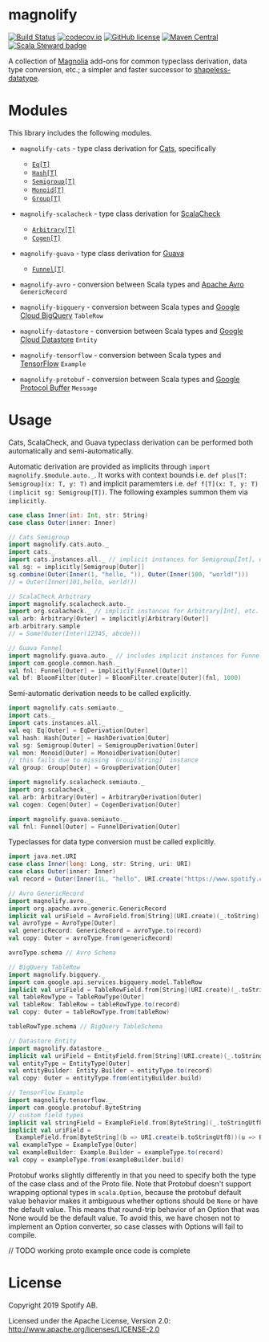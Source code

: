 magnolify
=========

[![Build Status](https://travis-ci.org/spotify/magnolify.svg?branch=master)](https://travis-ci.org/spotify/magnolify)
[![codecov.io](https://codecov.io/github/spotify/magnolify/coverage.svg?branch=master)](https://codecov.io/github/spotify/magnolify?branch=master)
[![GitHub license](https://img.shields.io/github/license/spotify/magnolify.svg)](./LICENSE)
[![Maven Central](https://img.shields.io/maven-central/v/com.spotify/magnolify-shared_2.13.svg)](https://maven-badges.herokuapp.com/maven-central/com.spotify/magnolify-shared_2.13)
[![Scala Steward badge](https://img.shields.io/badge/Scala_Steward-helping-brightgreen.svg?style=flat&logo=data:image/png;base64,iVBORw0KGgoAAAANSUhEUgAAAA4AAAAQCAMAAAARSr4IAAAAVFBMVEUAAACHjojlOy5NWlrKzcYRKjGFjIbp293YycuLa3pYY2LSqql4f3pCUFTgSjNodYRmcXUsPD/NTTbjRS+2jomhgnzNc223cGvZS0HaSD0XLjbaSjElhIr+AAAAAXRSTlMAQObYZgAAAHlJREFUCNdNyosOwyAIhWHAQS1Vt7a77/3fcxxdmv0xwmckutAR1nkm4ggbyEcg/wWmlGLDAA3oL50xi6fk5ffZ3E2E3QfZDCcCN2YtbEWZt+Drc6u6rlqv7Uk0LdKqqr5rk2UCRXOk0vmQKGfc94nOJyQjouF9H/wCc9gECEYfONoAAAAASUVORK5CYII=)](https://scala-steward.org)

A collection of [Magnolia](https://github.com/propensive/magnolia) add-ons for common typeclass derivation, data type conversion, etc.; a simpler and faster successor to [shapeless-datatype](https://github.com/nevillelyh/shapeless-datatype).

# Modules

This library includes the following modules.

- `magnolify-cats` - type class derivation for [Cats](https://github.com/typelevel/cats), specifically
  - [`Eq[T]`](https://typelevel.org/cats/api/cats/kernel/Eq.html)
  - [`Hash[T]`](https://typelevel.org/cats/api/cats/kernel/Hash.html)
  - [`Semigroup[T]`](https://typelevel.org/cats/api/cats/kernel/Semigroup.html)
  - [`Monoid[T]`](https://typelevel.org/cats/api/cats/kernel/Monoid.html)
  - [`Group[T]`](https://typelevel.org/cats/api/cats/kernel/Group.html)
- `magnolify-scalacheck` - type class derivation for [ScalaCheck](https://github.com/typelevel/scalacheck)
  - [`Arbitrary[T]`](https://github.com/typelevel/scalacheck/blob/master/doc/UserGuide.md#universally-quantified-properties)
  - [`Cogen[T]`](https://github.com/typelevel/scalacheck/blob/master/src/main/scala/org/scalacheck/Cogen.scala)
- `magnolify-guava` - type class derivation for [Guava](https://guava.dev)
  - [`Funnel[T]`](https://guava.dev/releases/snapshot-jre/api/docs/com/google/common/hash/Funnel.html)

- `magnolify-avro` - conversion between Scala types and [Apache Avro](https://github.com/apache/avro) `GenericRecord`
- `magnolify-bigquery` - conversion between Scala types and [Google Cloud BigQuery](https://cloud.google.com/bigquery/) `TableRow`
- `magnolify-datastore` - conversion between Scala types and [Google Cloud Datastore](https://cloud.google.com/datastore/) `Entity`
- `magnolify-tensorflow` - conversion between Scala types and [TensorFlow](https://www.tensorflow.org/) `Example`
- `magnolify-protobuf` - conversion between Scala types and [Google Protocol Buffer](https://developers.google.com/protocol-buffers/docs/overview) `Message`

# Usage

Cats, ScalaCheck, and Guava typeclass derivation can be performed both automatically and semi-automatically.

Automatic derivation are provided as implicits through `import magnolify.$module.auto._`.  It works with context bounds i.e. `def plus[T: Semigroup](x: T, y: T)` and implicit paramemters i.e. `def f[T](x: T, y: T)(implicit sg: Semigroup[T])`. The following examples summon them via `implicitly`.

```scala
case class Inner(int: Int, str: String)
case class Outer(inner: Inner)

// Cats Semigroup
import magnolify.cats.auto._
import cats._
import cats.instances.all._ // implicit instances for Semigroup[Int], etc.
val sg: = implicitly[Semigroup[Outer]]
sg.combine(Outer(Inner(1, "hello, ")), Outer(Inner(100, "world!")))
// = Outer(Inner(101,hello, world!))

// ScalaCheck Arbitrary
import magnolify.scalacheck.auto._
import org.scalacheck._ // implicit instances for Arbitrary[Int], etc.
val arb: Arbitrary[Outer] = implicitly[Arbitrary[Outer]]
arb.arbitrary.sample
// = Some(Outer(Inter(12345, abcde)))

// Guava Funnel
import magnolify.guava.auto._ // includes implicit instances for Funnel[Int], etc.
import com.google.common.hash._
val fnl: Funnel[Outer] = implicitly[Funnel[Outer]]
val bf: BloomFilter[Outer] = BloomFilter.create[Outer](fnl, 1000)
```

Semi-automatic derivation needs to be called explicitly.

```scala
import magnolify.cats.semiauto._
import cats._
import cats.instances.all._
val eq: Eq[Outer] = EqDerivation[Outer]
val hash: Hash[Outer] = HashDerivation[Outer]
val sg: Semigroup[Outer] = SemigroupDerivation[Outer]
val mon: Monoid[Outer] = MonoidDerivation[Outer]
// this fails due to missing `Group[String]` instance
val group: Group[Outer] = GroupDerivation[Outer]

import magnolify.scalacheck.semiauto._
import org.scalacheck._
val arb: Arbitrary[Outer] = ArbitraryDerivation[Outer]
val cogen: Cogen[Outer] = CogenDerivation[Outer]

import magnolify.guava.semiauto._
val fnl: Funnel[Outer] = FunnelDerivation[Outer]
```

Typeclasses for data type conversion must be called explicitly.

```scala
import java.net.URI
case class Inner(long: Long, str: String, uri: URI)
case class Outer(inner: Inner)
val record = Outer(Inner(1L, "hello", URI.create("https://www.spotify.com")))

// Avro GenericRecord
import magnolify.avro._
import org.apache.avro.generic.GenericRecord
implicit val uriField = AvroField.from[String](URI.create)(_.toString) // custom field type
val avroType = AvroType[Outer]
val genericRecord: GenericRecord = avroType.to(record)
val copy: Outer = avroType.from(genericRecord)

avroType.schema // Avro Schema

// BigQuery TableRow
import magnolify.bigquery._
import com.google.api.services.bigquery.model.TableRow
implicit val uriField = TableRowField.from[String](URI.create)(_.toString) // custom field type
val tableRowType = TableRowType[Outer]
val tableRow: TableRow = tableRowType.to(record)
val copy: Outer = tableRowType.from(tableRow)

tableRowType.schema // BigQuery TableSchema

// Datastore Entity
import magnolify.datastore._
implicit val uriField = EntityField.from[String](URI.create)(_.toString) // custom field type
val entityType = EntityType[Outer]
val entityBuilder: Entity.Builder = entityType.to(record)
val copy: Outer = entityType.from(entityBuilder.build)

// TensorFlow Example
import magnolify.tensorflow._
import com.google.protobuf.ByteString
// custom field types
implicit val stringField = ExampleField.from[ByteString](_.toStringUtf8)(ByteString.copyFromUtf8)
implicit val uriField =
  ExampleField.from[ByteString](b => URI.create(b.toStringUtf8))(u => ByteString.copyFromUtf8(u.toString))
val exampleType = ExampleType[Outer]
val exampleBuilder: Example.Builder = exampleType.to(record)
val copy = exampleType.from(exampleBuilder.build)
```

Protobuf works slightly differently in that you need to specify both the type of the case class 
and of the Proto file. Note that Protobuf doesn't support wrapping optional types in `scala.Option`,
 because the protobuf default value behavior makes it ambiguous whether options should be `None` 
 or have the default value. This means that round-trip behavior of an Option that was None would 
 be the default value. To avoid this, we have chosen not to implement an Option converter, so 
 case classes with Options will fail to compile. 

// TODO working proto example once code is complete

# License

Copyright 2019 Spotify AB.

Licensed under the Apache License, Version 2.0: http://www.apache.org/licenses/LICENSE-2.0
